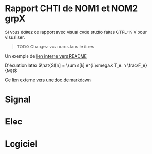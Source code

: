 # Rapport CHTI de NOM1 et NOM2 grpX


Si vous éditez ce rapport avec visual code studio faites CTRL+K V pour visualiser.

> TODO  Changez vos nomsdans le titres

Un exemple de [lien interne vers README](README)

D'équation latex $\hat{S}[n] = \sum s[k] e^{i.\omega.k T_e. n \frac{F_e}{M}}$

Ce lien externe [vers une doc de markdown](https://www.markdownguide.org)


# Signal


# Elec

# Logiciel

